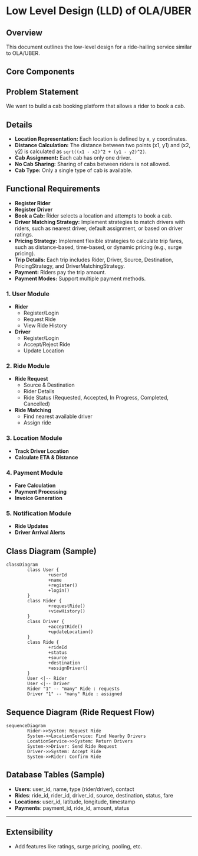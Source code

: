 # Low Level Design (LLD) of OLA/UBER

## Overview
This document outlines the low-level design for a ride-hailing service similar to OLA/UBER.

## Core Components

## Problem Statement

We want to build a cab booking platform that allows a rider to book a cab.

## Details

- **Location Representation:** Each location is defined by x, y coordinates.
- **Distance Calculation:** The distance between two points (x1, y1) and (x2, y2) is calculated as `sqrt((x1 - x2)^2 + (y1 - y2)^2)`.
- **Cab Assignment:** Each cab has only one driver.
- **No Cab Sharing:** Sharing of cabs between riders is not allowed.
- **Cab Type:** Only a single type of cab is available.

## Functional Requirements

- **Register Rider**
- **Register Driver**
- **Book a Cab:** Rider selects a location and attempts to book a cab.
- **Driver Matching Strategy:** Implement strategies to match drivers with riders, such as nearest driver, default assignment, or based on driver ratings.
- **Pricing Strategy:** Implement flexible strategies to calculate trip fares, such as distance-based, time-based, or dynamic pricing (e.g., surge pricing).
- **Trip Details:** Each trip includes Rider, Driver, Source, Destination, PricingStrategy, and DriverMatchingStrategy.
- **Payment:** Riders pay the trip amount.
- **Payment Modes:** Support multiple payment methods.

### 1. User Module
- **Rider**
    - Register/Login
    - Request Ride
    - View Ride History
- **Driver**
    - Register/Login
    - Accept/Reject Ride
    - Update Location

### 2. Ride Module
- **Ride Request**
    - Source & Destination
    - Rider Details
    - Ride Status (Requested, Accepted, In Progress, Completed, Cancelled)
- **Ride Matching**
    - Find nearest available driver
    - Assign ride

### 3. Location Module
- **Track Driver Location**
- **Calculate ETA & Distance**

### 4. Payment Module
- **Fare Calculation**
- **Payment Processing**
- **Invoice Generation**

### 5. Notification Module
- **Ride Updates**
- **Driver Arrival Alerts**

## Class Diagram (Sample)

```mermaid
classDiagram
        class User {
                +userId
                +name
                +register()
                +login()
        }
        class Rider {
                +requestRide()
                +viewHistory()
        }
        class Driver {
                +acceptRide()
                +updateLocation()
        }
        class Ride {
                +rideId
                +status
                +source
                +destination
                +assignDriver()
        }
        User <|-- Rider
        User <|-- Driver
        Rider "1" -- "many" Ride : requests
        Driver "1" -- "many" Ride : assigned
```

## Sequence Diagram (Ride Request Flow)

```mermaid
sequenceDiagram
        Rider->>System: Request Ride
        System->>LocationService: Find Nearby Drivers
        LocationService->>System: Return Drivers
        System->>Driver: Send Ride Request
        Driver->>System: Accept Ride
        System->>Rider: Confirm Ride
```

## Database Tables (Sample)

- **Users**: user_id, name, type (rider/driver), contact
- **Rides**: ride_id, rider_id, driver_id, source, destination, status, fare
- **Locations**: user_id, latitude, longitude, timestamp
- **Payments**: payment_id, ride_id, amount, status

---

## Extensibility
- Add features like ratings, surge pricing, pooling, etc.
